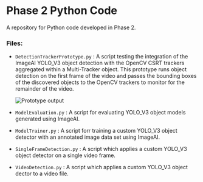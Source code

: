 # Phase 2 Python Code

A repository for Python code developed in Phase 2.

### Files:

* `DetectionTrackerPrototype.py` : A script testing the integration of the ImageAI YOLO_V3 object detection with the OpenCV CSRT trackers aggregated within 
a  Multi-Tracker object. This prototype runs object detection on the first frame of the video and passes the bounding boxes of the discovered objects to the 
OpenCV trackers to monitor for the remainder of the video. 

    ![Prototype output](../../demos/prototype.gif)

* `ModelEvaluation.py` : A script for evaluating YOLO_V3 object models generated using ImageAI.

* `ModelTrainer.py` : A script forr training a custom YOLO_V3 object detector with an annotated image data set using ImageAI.

* `SingleFrameDetection.py` : A script which applies a custom YOLO_V3 object detector on a single video frame.

* `VideoDetection.py` : A script which applies a custom YOLO_V3 object dector to a video file. 
